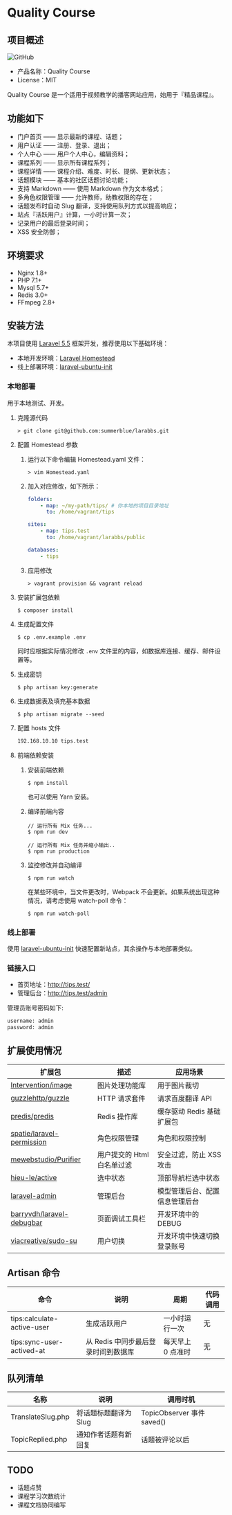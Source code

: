 # Quality Course


## 项目概述

![GitHub](https://img.shields.io/github/license/mashape/apistatus.svg)

- 产品名称：Quality Course
- License：MIT

Quality Course 是一个适用于视频教学的播客网站应用，始用于『精品课程』。

## 功能如下

- 门户首页 —— 显示最新的课程、话题；
- 用户认证 —— 注册、登录、退出；
- 个人中心 —— 用户个人中心，编辑资料；
- 课程系列 —— 显示所有课程系列；
- 课程详情 —— 课程介绍、难度、时长、提纲、更新状态；
- 话题模块 —— 基本的社区话题讨论功能；
- 支持 Markdown —— 使用 Markdown 作为文本格式；
- 多角色权限管理 —— 允许教师，助教权限的存在；
- 话题发布时自动 Slug 翻译，支持使用队列方式以提高响应；
- 站点『活跃用户』计算，一小时计算一次；
- 记录用户的最后登录时间；
- XSS 安全防御；

## 环境要求

- Nginx 1.8+
- PHP 7.1+
- Mysql 5.7+
- Redis 3.0+
- FFmpeg 2.8+

## 安装方法

本项目使用 [Laravel 5.5](https://laravel-china.org/docs/laravel/5.5/) 框架开发，推荐使用以下基础环境：

- 本地开发环境：[Laravel Homestead](https://d.laravel-china.org/docs/5.5/homestead)
- 线上部署环境：[laravel-ubuntu-init](https://github.com/summerblue/laravel-ubuntu-init)

### 本地部署

用于本地测试、开发。

1. 克隆源代码

   ```shell
   > git clone git@github.com:summerblue/larabbs.git
   ```

2. 配置 Homestead 参数

   1. 运行以下命令编辑 Homestead.yaml 文件：

       ```shell
       > vim Homestead.yaml
       ```

   2. 加入对应修改，如下所示：

      ```yaml
      folders:
          - map: ~/my-path/tips/ # 你本地的项目目录地址
            to: /home/vagrant/tips
      
      sites:
          - map: tips.test
            to: /home/vagrant/larabbs/public
      
      databases:
          - tips
      ```

   3. 应用修改

       ```shell
       > vagrant provision && vagrant reload
       ```

3. 安装扩展包依赖

   ```shell
   $ composer install
   ```

4. 生成配置文件

   ```shell
   $ cp .env.example .env
   ```

   同时应根据实际情况修改 `.env` 文件里的内容，如数据库连接、缓存、邮件设置等。

5. 生成密钥

   ```shell
   $ php artisan key:generate
   ```

6. 生成数据表及填充基本数据

   ```shell
   $ php artisan migrate --seed
   ```

7. 配置 hosts 文件

   ```tex
   192.168.10.10 tips.test
   ```

8. 前端依赖安装

   1. 安装前端依赖

      ```shell
      $ npm install
      ```

      也可以使用 Yarn 安装。

   2. 编译前端内容

      ```shell
      // 运行所有 Mix 任务...
      $ npm run dev
      
      // 运行所有 Mix 任务并缩小输出..
      $ npm run production
      ```

   3. 监控修改并自动编译

      ```shell
      $ npm run watch
      ```

      在某些环境中，当文件更改时，Webpack 不会更新。如果系统出现这种情况，请考虑使用 watch-poll 命令：

      ```shell
      $ npm run watch-poll
      ```

### 线上部署

使用 [laravel-ubuntu-init](https://github.com/summerblue/laravel-ubuntu-init) 快速配置新站点，其余操作与本地部署类似。

### 链接入口

- 首页地址：<http://tips.test/>
- 管理后台：<http://tips.test/admin>

管理员账号密码如下:

```tex
username: admin
password: admin
```

## 扩展使用情况

| 扩展包                                                       | 描述                       | 应用场景                       |
| ------------------------------------------------------------ | -------------------------- | ------------------------------ |
| [Intervention/image](https://github.com/Intervention/image)  | 图片处理功能库             | 用于图片裁切                   |
| [guzzlehttp/guzzle](https://github.com/guzzle/guzzle)        | HTTP 请求套件              | 请求百度翻译 API               |
| [predis/predis](https://github.com/nrk/predis.git)           | Redis 操作库               | 缓存驱动 Redis 基础扩展包      |
| [spatie/laravel-permission](https://github.com/spatie/laravel-permission) | 角色权限管理               | 角色和权限控制                 |
| [mewebstudio/Purifier](https://github.com/mewebstudio/Purifier) | 用户提交的 Html 白名单过滤 | 安全过滤，防止 XSS 攻击        |
| [hieu-le/active](https://github.com/letrunghieu/active)      | 选中状态                   | 顶部导航栏选中状态             |
| [laravel-admin](http://laravel-admin.org/)                   | 管理后台                   | 模型管理后台、配置信息管理后台 |
| [barryvdh/laravel-debugbar](https://github.com/barryvdh/laravel-debugbar) | 页面调试工具栏             | 开发环境中的 DEBUG             |
| [viacreative/sudo-su](https://github.com/viacreative/sudo-su) | 用户切换                   | 开发环境中快速切换登录账号     |

## Artisan 命令

| 命令                       | 说明                                | 周期              | 代码调用 |
| -------------------------- | ----------------------------------- | ----------------- | -------- |
| tips:calculate-active-user | 生成活跃用户                        | 一小时运行一次    | 无       |
| tips:sync-user-actived-at  | 从 Redis 中同步最后登录时间到数据库 | 每天早上 0 点准时 | 无       |

## 队列清单

| 名称              | 说明                  | 调用时机                   |
| ----------------- | --------------------- | -------------------------- |
| TranslateSlug.php | 将话题标题翻译为 Slug | TopicObserver 事件 saved() |
| TopicReplied.php  | 通知作者话题有新回复  | 话题被评论以后             |

## TODO

- 话题点赞
- 课程学习次数统计
- 课程文档协同编写











